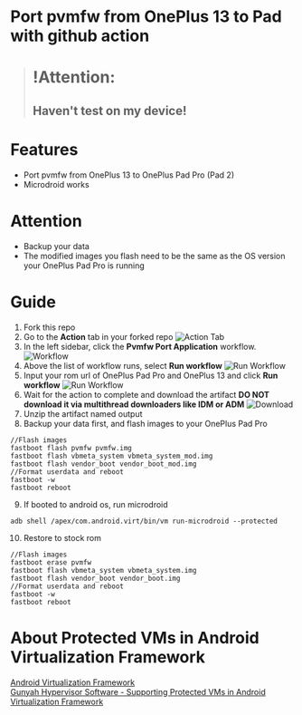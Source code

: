 Port pvmfw from OnePlus 13 to Pad with github action
=============================================================

> # !Attention:
> ## Haven't test on my device!

Features
========
- Port pvmfw from OnePlus 13 to OnePlus Pad Pro (Pad 2)
- Microdroid works

Attention
========
- Backup your data
- The modified images you flash need to be the same as the OS version your OnePlus Pad Pro is running

Guide
======
1. Fork this repo
1. Go to the **Action** tab in your forked repo
    ![Action Tab](https://docs.github.com/assets/images/help/repository/actions-tab.png)
1. In the left sidebar, click the **Pvmfw Port Application** workflow.
    ![Workflow](https://docs.github.com/assets/images/help/repository/actions-quickstart-workflow-sidebar.png)
1. Above the list of workflow runs, select **Run workflow**
    ![Run Workflow](https://docs.github.com/assets/images/help/actions/actions-workflow-dispatch.png)
1. Input your rom url of OnePlus Pad Pro and OnePlus 13 and click **Run workflow**
    ![Run Workflow](https://docs.github.com/assets/images/help/actions/workflow-dispatch-inputs.png)
1. Wait for the action to complete and download the artifact **DO NOT download it via multithread downloaders like IDM or ADM**
    ![Download](https://docs.github.com/assets/images/help/repository/artifact-drop-down-updated.png)
1. Unzip the artifact named output
1. Backup your data first, and flash images to your OnePlus Pad Pro
```
//Flash images
fastboot flash pvmfw pvmfw.img
fastboot flash vbmeta_system vbmeta_system_mod.img
fastboot flash vendor_boot vendor_boot_mod.img
//Format userdata and reboot
fastboot -w
fastboot reboot
```
9. If booted to android os, run microdroid
```
adb shell /apex/com.android.virt/bin/vm run-microdroid --protected
```
10. Restore to stock rom
```
//Flash images
fastboot erase pvmfw
fastboot flash vbmeta_system vbmeta_system.img
fastboot flash vendor_boot vendor_boot.img
//Format userdata and reboot
fastboot -w
fastboot reboot
```
About  Protected VMs in Android Virtualization Framework
========
[Android Virtualization Framework](https://source.android.com/docs/core/virtualization)  
[Gunyah Hypervisor Software - Supporting Protected VMs in Android Virtualization Framework](https://www.qualcomm.com/developer/blog/2024/01/gunyah-hypervisor-software-supporting-protected-vms-android-virtualization-framework)  

